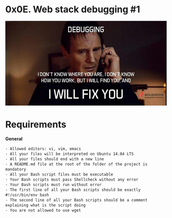 # **0x0E. Web stack debugging #1**

![Debugging #1](debug.jpg)

# **Requirements**

**General**

	- Allowed editors: vi, vim, emacs
	- All your files will be interpreted on Ubuntu 14.04 LTS
	- All your files should end with a new line
	- A README.md file at the root of the folder of the project is mandatory
	- All your Bash script files must be executable
	- Your Bash scripts must pass Shellcheck without any error
	- Your Bash scripts must run without error
	- The first line of all your Bash scripts should be exactly #!/usr/bin/env bash
	- The second line of all your Bash scripts should be a comment explaining what is the script doing
	- You are not allowed to use wget
